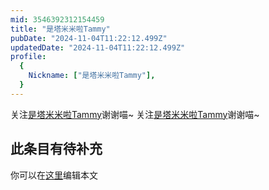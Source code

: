 ```yaml
---
mid: 3546392312154459
title: "是塔米米啦Tammy"
pubDate: "2024-11-04T11:22:12.499Z"
updatedDate: "2024-11-04T11:22:12.499Z"
profile:
  {
    Nickname: ["是塔米米啦Tammy"],
  }
---
```


关注[是塔米米啦Tammy](https://space.bilibili.com/3546392312154459)谢谢喵~ 关注[是塔米米啦Tammy](https://space.bilibili.com/3546392312154459)谢谢喵~

## 此条目有待补充
你可以在[这里](https://github.com/Yuhanawa/VTuber.ICU/edit/master/src/content/v/是塔米米啦Tammy/index.md)编辑本文

